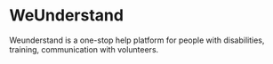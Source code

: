 # WeUnderstand
Weunderstand is a one-stop help platform for people with disabilities, training, communication with volunteers.
